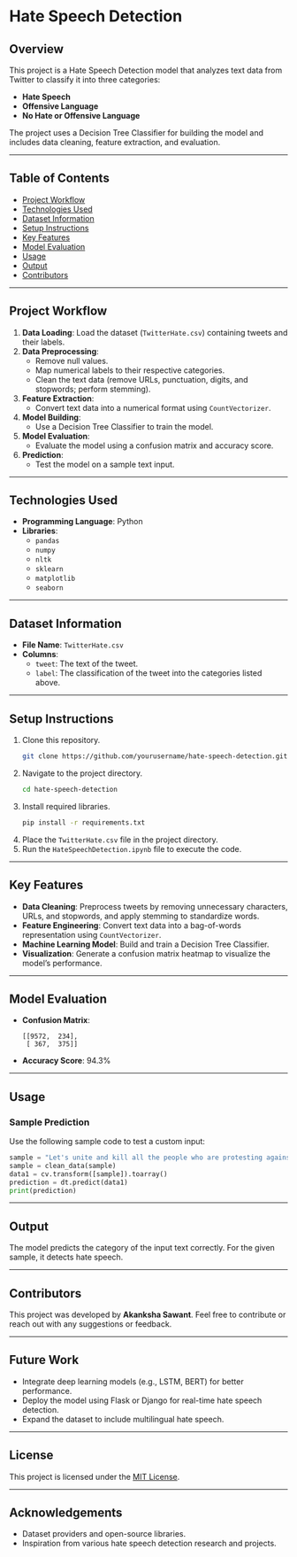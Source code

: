 # Hate Speech Detection

## Overview
This project is a Hate Speech Detection model that analyzes text data from Twitter to classify it into three categories:
- **Hate Speech**
- **Offensive Language**
- **No Hate or Offensive Language**

The project uses a Decision Tree Classifier for building the model and includes data cleaning, feature extraction, and evaluation.

---

## Table of Contents
- [Project Workflow](#project-workflow)
- [Technologies Used](#technologies-used)
- [Dataset Information](#dataset-information)
- [Setup Instructions](#setup-instructions)
- [Key Features](#key-features)
- [Model Evaluation](#model-evaluation)
- [Usage](#usage)
- [Output](#output)
- [Contributors](#contributors)

---

## Project Workflow
1. **Data Loading**: Load the dataset (`TwitterHate.csv`) containing tweets and their labels.
2. **Data Preprocessing**:
   - Remove null values.
   - Map numerical labels to their respective categories.
   - Clean the text data (remove URLs, punctuation, digits, and stopwords; perform stemming).
3. **Feature Extraction**:
   - Convert text data into a numerical format using `CountVectorizer`.
4. **Model Building**:
   - Use a Decision Tree Classifier to train the model.
5. **Model Evaluation**:
   - Evaluate the model using a confusion matrix and accuracy score.
6. **Prediction**:
   - Test the model on a sample text input.

---

## Technologies Used
- **Programming Language**: Python
- **Libraries**:
  - `pandas`
  - `numpy`
  - `nltk`
  - `sklearn`
  - `matplotlib`
  - `seaborn`

---

## Dataset Information
- **File Name**: `TwitterHate.csv`
- **Columns**:
  - `tweet`: The text of the tweet.
  - `label`: The classification of the tweet into the categories listed above.

---

## Setup Instructions
1. Clone this repository.
   ```bash
   git clone https://github.com/yourusername/hate-speech-detection.git
   ```
2. Navigate to the project directory.
   ```bash
   cd hate-speech-detection
   ```
3. Install required libraries.
   ```bash
   pip install -r requirements.txt
   ```
4. Place the `TwitterHate.csv` file in the project directory.
5. Run the `HateSpeechDetection.ipynb` file to execute the code.

---

## Key Features
- **Data Cleaning**: Preprocess tweets by removing unnecessary characters, URLs, and stopwords, and apply stemming to standardize words.
- **Feature Engineering**: Convert text data into a bag-of-words representation using `CountVectorizer`.
- **Machine Learning Model**: Build and train a Decision Tree Classifier.
- **Visualization**: Generate a confusion matrix heatmap to visualize the model’s performance.

---

## Model Evaluation
- **Confusion Matrix**:
  ```
  [[9572,  234],
   [ 367,  375]]
  ```
- **Accuracy Score**: 94.3%

---

## Usage
### Sample Prediction
Use the following sample code to test a custom input:
```python
sample = "Let's unite and kill all the people who are protesting against the government"
sample = clean_data(sample)
data1 = cv.transform([sample]).toarray()
prediction = dt.predict(data1)
print(prediction)
```
---

## Output
The model predicts the category of the input text correctly. For the given sample, it detects hate speech.

---

## Contributors
This project was developed by **Akanksha Sawant**. Feel free to contribute or reach out with any suggestions or feedback.

---

## Future Work
- Integrate deep learning models (e.g., LSTM, BERT) for better performance.
- Deploy the model using Flask or Django for real-time hate speech detection.
- Expand the dataset to include multilingual hate speech.

---

## License
This project is licensed under the [MIT License](LICENSE).

---

## Acknowledgements
- Dataset providers and open-source libraries.
- Inspiration from various hate speech detection research and projects.
